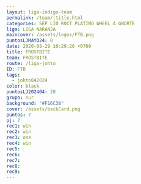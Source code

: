 ```yaml
---
layout: liga-indigo-team
permalink: /team/:title.html
categories: SEP LIO ROCT PLATINO WHEEL A GNORTE
liga: LIGA NARANJA
maincover: /assets/logos/FTB.png
puntosLJMAYO24: 0
date: 2020-08-29 10:29:20 +0700
title: FROSTBITE
team: FROSTBITE
route: /liga-johto
ID: FTB
tags:
  - johto042024
color: black
puntosLJ202404: 20
grupo: sur
background: "#F16C38"
cover: /assets/backCard.png
puntos: 7
pj: 7
rec1: win
rec2: win
rec3: one
rec4: win
rec5: 
rec6: 
rec7: 
rec8: 
rec9:
---
```



